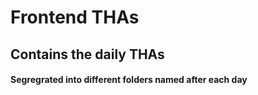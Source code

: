 # Frontend THAs
## Contains the daily THAs

#### Segregrated into different folders named after each day
